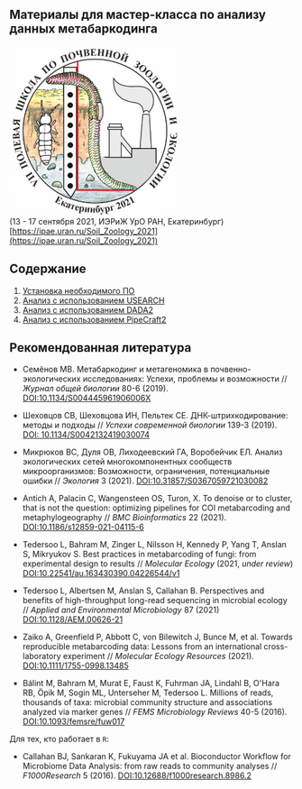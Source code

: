 ## Материалы для мастер-класса по анализу данных метабаркодинга<br/>

<img src="Images/Soil_Zoology_School_2021_logo.png" width="300" title="VII полевая школа по почвенной зоологии и экологии" /><br/>
(13 - 17 сентября 2021, ИЭРиЖ УрО РАН, Екатеринбург)<br/>
[https://ipae.uran.ru/Soil_Zoology_2021](https://ipae.uran.ru/Soil_Zoology_2021)


## Содержание

1. [Установка необходимого ПО](00_Setup.md)
2. [Анализ с использованием USEARCH](01_USEARCH.md)
3. [Анализ с использованием DADA2](02_DADA2.md)
4. [Анализ с использованием PipeCraft2](03_PipeCraft2.md)


## Рекомендованная литература

- Семёнов МВ. Метабаркодинг и метагеномика в почвенно-экологических исследованиях: Успехи, проблемы и возможности // _Журнал общей биологии_ 80-6 (2019). [DOI:10.1134/S004445961906006X](https://elibrary.ru/item.asp?id=41241983)

- Шеховцов СВ, Шеховцова ИН, Пельтек СЕ. ДНК-штрихкодирование: методы и подходы // _Успехи современной биологии_ 139-3 (2019). [DOI: 10.1134/S0042132419030074](https://sciencejournals.ru/view-article/?j=uspbio&y=2019&v=139&n=3&a=UspBio1903007Shekhovtsov)

- Микрюков ВС, Дуля ОВ, Лиходеевский ГА, Воробейчик ЕЛ. Анализ экологических сетей многокомпонентных сообществ микроорганизмов: Возможности, ограничения, потенциальные ошибки // _Экология_ 3 (2021). [DOI:10.31857/S0367059721030082](https://www.elibrary.ru/item.asp?doi=10.31857/S0367059721030082)

- Antich A, Palacin C, Wangensteen OS, Turon, X. To denoise or to cluster, that is not the question: optimizing pipelines for COI metabarcoding and metaphylogeography // _BMC Bioinformatics_ 22 (2021). [DOI:10.1186/s12859-021-04115-6](https://bmcbioinformatics.biomedcentral.com/articles/10.1186/s12859-021-04115-6)

- Tedersoo L, Bahram M, Zinger L, Nilsson H, Kennedy P, Yang T, Anslan S, Mikryukov S. Best practices in metabarcoding of fungi: from experimental design to results // _Molecular Ecology_ (2021, _under review_) [DOI:10.22541/au.163430390.04226544/v1](https://www.authorea.com/users/292199/articles/541805-best-practices-in-metabarcoding-of-fungi-from-experimental-design-to-results?commit=205b73b5f5987db2c8b6939a7386a809f822e1a9)

- Tedersoo L, Albertsen M, Anslan S, Callahan B. Perspectives and benefits of
high-throughput long-read sequencing in microbial ecology // _Applied and Environmental Microbiology_ 87 (2021) [DOI:10.1128/AEM.00626-21](https://journals.asm.org/doi/10.1128/AEM.00626-21)

- Zaiko A, Greenfield P, Abbott C, von Bilewitch J, Bunce M, et al. Towards reproducible metabarcoding data: Lessons from an international cross-laboratory experiment // _Molecular Ecology Resources_ (2021). [DOI:10.1111/1755-0998.13485](https://onlinelibrary.wiley.com/doi/full/10.1111/1755-0998.13485)

- Bálint M, Bahram M, Murat E, Faust K, Fuhrman JA, Lindahl B, O'Hara RB, Öpik M, Sogin ML, Unterseher M, Tedersoo L. Millions of reads, thousands of taxa: microbial community structure and associations analyzed via marker genes // _FEMS Microbiology Reviews_ 40-5 (2016). [DOI:10.1093/femsre/fuw017](https://academic.oup.com/femsre/article/40/5/686/2198141)

Для тех, кто работает в `R`:
- Callahan BJ, Sankaran K, Fukuyama JA et al. Bioconductor Workflow for Microbiome Data Analysis: from raw reads to community analyses // _F1000Research_ 5 (2016). [DOI:10.12688/f1000research.8986.2](https://f1000research.com/articles/5-1492)
